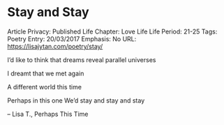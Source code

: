 # Stay and Stay

Article Privacy: Published
Life Chapter: Love Life
Life Period: 21-25
Tags: Poetry
Entry: 20/03/2017
Emphasis: No
URL: https://lisajytan.com/poetry/stay/

I’d like to think that dreams
reveal parallel universes

I dreamt that we met again

A different world this time

Perhaps in this one
We’d stay and stay and stay

– Lisa T., Perhaps This Time